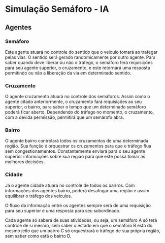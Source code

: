 # Simulação Semáforo - IA

## Agentes

### Semáforo

Este agente atuará no controle do sentido que o veículo tomará ao trafegar pelas vias. O sentido será gerado randomicamente por outro agente. Para saber quando deve liberar ou não o tráfego, o semáforo ferá requisições para seu agente superior, o cruzamento, e este retornará uma resposta permitindo ou não a liberação da via em determinado sentido.

### Cruzamento

O agente cruzamento atuará no controle dos semáforos. Assim como o agente citado anteriormente, o cruzamento fará requisições ao seu superior, o bairro, para saber o tempo que um determinado semáforo poderá ficar aberto. Dependendo do tráfego no momento, o cruzamento, com a devida permissão, permitirá que um semárofo abra.

### Bairro

O agente bairro controlará todos os cruzamentos de uma determinada região. Sua função é orquestrar os cruzamentos para que o tráfego flua sem congestionamentos. Constantemente enviará para o seu agente superior informações sobre sua região para que este possa tomar as melhores decisões.

### Cidade

Já o agente cidade atuará no controle de todos os bairros. Com informações dos agentes bairro, poderá desafogar uma região e assim equilibrar o tráfego dos veículos.

O fluxo da informação entre os agentes sempre será de uma requisição para seu superior e uma resposta para seu subordinado.

Cada agente só saberá de suas atividades, ou seja, um semáforo A só terá controle de si mesmo, sem saber o estado em que o semáforo B está do mesmo jeito que um bairro C só orquestrará o tráfego de sua própria região, sem saber como está o bairro D.
